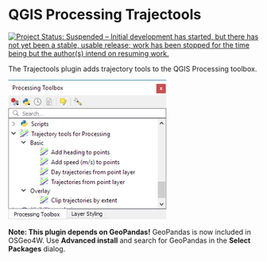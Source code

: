 # QGIS Processing Trajectools

[![Project Status: Suspended – Initial development has started, but there has not yet been a stable, usable release; work has been stopped for the time being but the author(s) intend on resuming work.](https://www.repostatus.org/badges/latest/suspended.svg)](https://www.repostatus.org/#suspended)

The Trajectools plugin adds trajectory tools to the QGIS Processing toolbox. 

![Trajectools screenshot](https://raw.githubusercontent.com/anitagraser/qgis-processing-trajectory/master/screenshots/trajectools.PNG)


**Note: This plugin depends on GeoPandas!** GeoPandas is now included in OSGeo4W. Use **Advanced install** and search for GeoPandas in the **Select Packages** dialog. 

